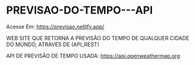 # PREVISAO-DO-TEMPO---API

Acesse Em: https://previsao.netlify.app/

WEB SITE QUE RETORNA A PREVISÃO DO TEMPO DE QUALQUER CIDADE DO MUNDO, ATRAVES DE (API_REST)

API DE PREVISÃO DE TEMPO USADA: https://api.openweathermap.org
